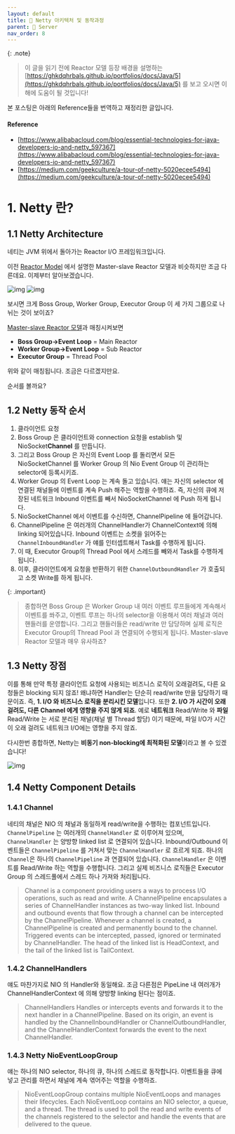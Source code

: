 ```yaml
---
layout: default
title: 📌 Netty 아키텍처 및 동작과정
parent: 📌 Server
nav_order: 8
---
```


{: .note}
> 이 글을 읽기 전에 Reactor 모델 등장 배경을 설명하는 [https://ghkdqhrbals.github.io/portfolios/docs/Java/5](https://ghkdqhrbals.github.io/portfolios/docs/Java/5) 를 보고 오시면 이해에 도움이 될 것입니다!

본 포스팅은 아래의 Reference들을 번역하고 재정리한 글입니다.

#### Reference
* [https://www.alibabacloud.com/blog/essential-technologies-for-java-developers-io-and-netty_597367](https://www.alibabacloud.com/blog/essential-technologies-for-java-developers-io-and-netty_597367)
* [https://medium.com/geekculture/a-tour-of-netty-5020ecee5494](https://medium.com/geekculture/a-tour-of-netty-5020ecee5494)

# 1. Netty 란?
## 1.1 Netty Architecture
네티는 JVM 위에서 돌아가는 Reactor I/O 프레임워크입니다.

이전 [Reactor Model](https://ghkdqhrbals.github.io/portfolios/docs/Java/5/#24-master-slave-reactor-model-multiple-reactors-and-threads) 에서 설명한 Master-slave Reactor 모델과 비슷하지만 조금 다른데요. 이제부터 알아보겠습니다.

![img](../../../assets/img/netty/8.webp)
![img](../../../assets/img/netty/10.png)

보시면 크게 Boss Group, Worker Group, Executor Group 이 세 가지 그룹으로 나뉘는 것이 보이죠?

[Master-slave Reactor 모델](https://ghkdqhrbals.github.io/portfolios/docs/Java/5/#24-master-slave-reactor-model-multiple-reactors-and-threads)과 매칭시켜보면 

* **Boss Group->Event Loop** = Main Reactor
* **Worker Group->Event Loop** = Sub Reactor
* **Executor Group** = Thread Pool 

위와 같이 매칭됩니다. 조금은 다르겠지만요.

순서를 볼까요?

## 1.2 Netty 동작 순서

1. 클라이언트 요청
2. Boss Group 은 클라이언트와 connection 요청을 establish 및 NioSocket**Channel** 를 만듭니다.
3. 그리고 Boss Group 은 자신의 Event Loop 를 돌리면서 모든 NioSocketChannel 를 Worker Group 의 Nio Event Group 이 관리하는 selector에 등록시키죠.
4. Worker Group 의 Event Loop 는 계속 돌고 있습니다. 얘는 자신의 selector 에 연결된 채널들에 이벤트를 계속 Push 해주는 역할을 수행하죠. 즉, 자신의 큐에 저장된 네트워크 Inbound 이벤트를 빼서 NioSocketChannel 에 Push 하게 됩니다.
5. NioSocketChannel 에서 이벤트를 수신하면, ChannelPipeline 에 들어갑니다.
6. ChannelPipeline 은 여러개의 ChannelHandler가 ChannelContext에 의해 linking 되어있습니다. Inbound 이벤트는 소켓을 읽어주는 `ChannelInboundHandler` 가 얘를 인터셉트해서 Task를 수행하게 됩니다.
7. 이 때, Executor Group의 Thread Pool 에서 스레드를 빼와서 Task를 수행하게 됩니다.
8. 이후, 클라이언트에게 요청을 반환하기 위한 `ChannelOutboundHandler` 가 호출되고 소켓 Write를 하게 됩니다.

{: .important}
> 종합하면 Boss Group 은 Worker Group 내 여러 이벤트 루프들에게 계속해서 이벤트를 쏴주고, 이벤트 루프는 하나의 selector을 이용해서 여러 채널과 여러 핸들러를 운영합니다. 그리고 핸들러들은 read/write 만 담당하며 실제 로직은 Executor Group의 Thread Pool 과 연결되어 수행되게 됩니다. Master-slave Reactor 모델과 매우 유사하죠?

## 1.3 Netty 장점

이를 통해 만약 특정 클라이언트 요청에 사용되는 비즈니스 로직이 오래걸려도, 다른 요청들은 blocking 되지 않죠! 왜냐하면 Handler는 단순히 read/write 만을 담당하기 때문이죠. 즉, **1. I/O 와 비즈니스 로직을 분리시킨 모델**입니다. 또한 **2. I/O 가 시간이 오래 걸려도, 다른 Channel 에게 영향을 주지 않게 되죠**. 예로 **네트워크** Read/Write 와 **파일** Read/Write 는 서로 분리된 채널(채널 별 Thread 할당) 이기 때문에, 파일 I/O가 시간이 오래 걸려도 네트워크 I/O에는 영향을 주지 않죠.

다시한번 종합하면, Netty는 **비동기 non-blocking에 최적화된 모델**이라고 볼 수 있겠습니다!

![img](../../../assets/img/netty/9.webp)

## 1.4 Netty Component Details

### 1.4.1 Channel

네티의 채널은 NIO 의 채널과 동일하게 read/write을 수행하는 컴포넌트입니다. `ChannelPipeline` 는 여러개의 `ChannelHandler` 로 이루어져 있으며, `ChannelHandler` 는 양방향 linked list 로 연결되어 있습니다. Inbound/Outbound 이벤트들은 `ChannelPipeline` 를 거쳐서 맞는 `ChannelHandler` 로 흐르게 되죠. 하나의 `Channel`은 하나의 `ChannelPipeline` 과 연결되어 있습니다. `ChannelHandler` 은 이벤트를 Read/Write 하는 역할을 수행합니다. 그리고 실제 비즈니스 로직들은 Executor Group 의 스레드풀에서 스레드 하나 가져와 처리됩니다.

> Channel is a component providing users a ways to process I/O operations, such as read and write.
A ChannelPipeline encapsulates a series of ChannelHandler instances as two-way linked list. Inbound and outbound events that flow through a channel can be intercepted by the ChannelPipeline. Whenever a channel is created, a ChannelPipeline is created and permanently bound to the channel. Triggered events can be intercepted, passed, ignored or terminated by ChannelHandler. The head of the linked list is HeadContext, and the tail of the linked list is TailContext.


### 1.4.2 ChannelHandlers

얘도 마찬가지로 NIO 의 Handler와 동일해요. 조금 다른점은 PipeLine 내 여러개가 ChannelHandlerContext 에 의해 양방향 linking 된다는 점이죠.

> ChannelHandlers Handles or intercepts events and forwards it to the next handler in a ChannelPipeline.
Based on its origin, an event is handled by the ChannelInboundHandler or ChannelOutboundHandler, and the ChannelHandlerContext forwards the event to the next ChannelHandler.

### 1.4.3 Netty NioEventLoopGroup

얘는 하나의 NIO selector, 하나의 큐, 하나의 스레드로 동작합니다. 이벤트들을 큐에 넣고 관리를 하면서 채널에 계속 엮어주는 역할을 수행하죠.

> NioEventLoopGroup contains multiple NioEventLoops and manages their lifecycles. Each NioEventLoop contains an NIO selector, a queue, and a thread. The thread is used to poll the read and write events of the channels registered to the selector and handle the events that are delivered to the queue.
